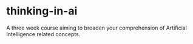# thinking-in-ai
A three week course aiming to broaden your comprehension of Artificial Intelligence related concepts.
